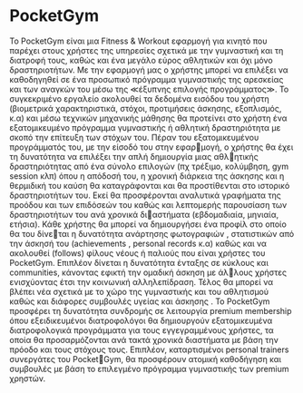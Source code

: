 # PocketGym
Το PocketGym είναι μια Fitness & Workout εφαρμογή για κινητό που παρέχει
στους χρήστες της υπηρεσίες σχετικά με την γυμναστική και τη διατροφή τους,
καθώς και ένα μεγάλο εύρος αθλητικών και όχι μόνο δραστηριοτήτων.
Με την εφαρμογή μας ο χρήστης μπορεί να επιλέξει να καθοδηγηθεί σε ένα
προσωπικό πρόγραμμα γυμναστικής της αρεσκείας και των αναγκών του μέσω
της ≪έξυπνης επιλογής προγράμματος≫. Το συγκεκριμένο εργαλείο ακολουθεί τα
δεδομένα εισόδου του χρήστη (βιομετρικά χαρακτηριστικά, στόχοι, προτιμήσεις
άσκησης, εξοπλισμός, κ.α) και μέσω τεχνικών μηχανικής μάθησης θα προτείνει στο
χρήστη ένα εξατομικευμένο πρόγραμμα γυμναστικής ή αθλητική δραστηριότητα με
σκοπό την επίτευξη των στόχων του.
Πέραν του εξατομικευμένου προγράμματός του, με την είσοδό του στην εφαρμογή, ο χρήστης θα έχει τη δυνατότητα να επιλέξει την απλή δημιουργία μιας αθλητικής δραστηριότητας από ένα σύνολο επιλογών (πχ τρέξιμο, κολύμβηση, gym
session κλπ) όπου η απόδοσή του, η χρονική διάρκεια της άσκησης και η θερμιδική
του καύση θα καταγράφονται και θα προστίθενται στο ιστορικό δραστηριοτήτων
του. Εκεί θα προσφέρονται αναλυτικά γραφήματα της προόδου και των επιδόσεών
του καθώς και λεπτομερής παρουσίαση των δραστηριοτήτων του ανά χρονικά διαστήματα (εβδομαδιαία, μηνιαία, ετήσια).
Κάθε χρήστης θα μπορεί να δημιουργήσει ένα προφίλ στο οποίο θα του δίνεται η δυνατότητα ανάρτησης φωτογραφιών , στατιστικών από την άσκησή του
(achievements , personal records κ.α) καθώς και να ακολουθεί (follows) φίλους
νέους ή παλιούς που είναι χρήστες του PocketGym. Επιπλέον δίνεται η δυνατότητα
ένταξης σε κύκλους και communities, κάνοντας εφικτή την ομαδική άσκηση με άλλους χρήστες ενισχύοντας έτσι την κοινωνική αλληλεπίδραση. Τέλος θα μπορεί
να βλέπει νέα σχετικά με το χώρο της γυμναστικής και του αθλητισμού καθώς και
διάφορες συμβουλές υγείας και άσκησης .
Το PocketGym προσφέρει τη δυνατότητα συνδρομής σε λειτουργία premium
membership όπου εξειδικευμένοι διατροφολόγοι θα δημιουργούν εξατομικευμένα
διατροφολογικά προγράμματα για τους εγγεγραμμένους χρήστες, τα οποία θα
προσαρμόζονται ανά τακτά χρονικά διαστήματα με βάση την πρόοδο και τους
στόχους τους. Επιπλέον, καταρτισμένοι personal trainers συνεργάτες του PocketGym, θα προσφέρουν ατομική καθοδήγηση και συμβουλές με βάση το επιλεγμένο
πρόγραμμα γυμναστικής των premium χρηστών.
